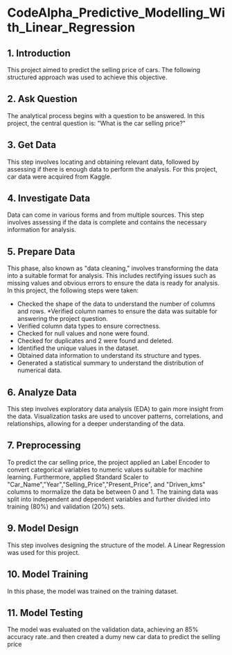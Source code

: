 # CodeAlpha_Predictive_Modelling_With_Linear_Regression

## 1. Introduction
This project aimed to predict the selling price of cars. The following structured approach was used to achieve this objective.

## 2. Ask Question
The analytical process begins with a question to be answered. In this project, the central question is: "What is the car selling price?"

## 3. Get Data
This step involves locating and obtaining relevant data, followed by assessing if there is enough data to perform the analysis. For this project, car data were acquired from Kaggle.

## 4. Investigate Data
Data can come in various forms and from multiple sources. This step involves assessing if the data is complete and contains the necessary information for analysis.

## 5. Prepare Data
This phase, also known as "data cleaning," involves transforming the data into a suitable format for analysis. This includes rectifying issues such as missing values and obvious errors to ensure the data is ready for analysis. In this project, the following steps were taken:

* Checked the shape of the data to understand the number of columns and rows.
*Verified column names to ensure the data was suitable for answering the project question.
* Verified column data types to ensure correctness.
* Checked for null values and none were found.
* Checked for duplicates and 2 were found and deleted.
* Identified the unique values in the dataset.
* Obtained data information to understand its structure and types.
* Generated a statistical summary to understand the distribution of numerical data.

## 6. Analyze Data
This step involves exploratory data analysis (EDA) to gain more insight from the data. Visualization tasks are used to uncover patterns, correlations, and relationships, allowing for a deeper understanding of the data.

## 7. Preprocessing
To predict the car selling price, the project applied an Label Encoder to convert categorical variables to numeric values suitable for machine learning. Furthermore, applied Standard Scaler to "Car_Name","Year","Selling_Price","Present_Price", and "Driven_kms" columns to mormalize the data be between 0 and 1. The training data was split into independent and dependent variables and further divided into training (80%) and validation (20%) sets.

## 9. Model Design
This step involves designing the structure of the model. A Linear Regression was used for this project.

## 10. Model Training
In this phase, the model was trained on the training dataset. 

## 11. Model Testing
The model was evaluated on the validation data, achieving an 85% accuracy rate..and then created a dumy new car data to predict the selling price 
